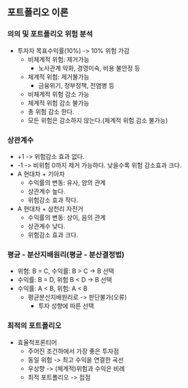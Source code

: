 ## 포트폴리오 이론
### 의의 및 포트폴리오 위험 분석
- 투자자 목표수익률(10%) -> 10% 위험 가감
    - 비체계적 위험: 제거가능
        - 노사관계 악화, 경영미숙, 비용 불안정 등
    - 체계적 위험: 제거불가능
        - 금융위기, 정부정책, 전염병 등
    - 비체계적 위험 감소 가능
    - 체계적 위험 감소 불가능
    - 총 위험 감소 한다.
    - 모든 위험은 감소하지 않는다.(체계적 위험 감소 불가능)
### 상관계수
- +1 -> 위험감소 효과 없다.
- -1 -> 비위험 0까지 제거 가능하다. 낮을수록 위험 감소효과 크다.
- A 현대차 + 기아차
    - 수익률의 변동: 유사, 양의 관계
    - 상관계수 높다.
    - 위험감소 효과 작다.
- A 현대차 + 삼천리 자전거
    - 수익률의 변동: 상이, 음의 관계
    - 상관계수 낮다.
    - 위험감소 효과 크다.
### 평균 - 분산지배원리(평균 - 분산결정법)
- 위험: B = C, 수익률: B > C -> B 선택
- 수익률: B = D, 위험 B < D -> B 선택
- 수익률: A < B, 위험: A < B
    - 평균분산지배원리로 -> 판단불가(오류)
        - 투자 성향에 따른 선택
### 최적의 포트폴리오
- 효율적프론티어
    - 주어진 조건하에서 가장 좋은 투자점
    - 동일 위험 -> 최고 수익을 연결한 곡선
    - 우상향 -> (체계적)위험과 수익은 비례
    - 최적 포트폴리오 -> 접점